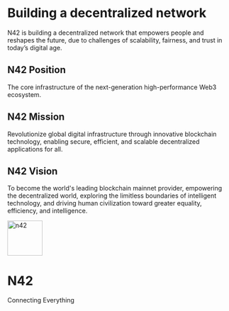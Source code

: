 # Building a decentralized network
N42 is building a decentralized network that empowers people and reshapes the future, due to challenges of scalability, fairness, and trust in today’s digital age.

## N42 Position
The core infrastructure of the next-generation high-performance Web3 ecosystem.

## N42 Mission
Revolutionize global digital infrastructure through innovative blockchain technology, enabling secure, efficient, and scalable decentralized applications for all.

## N42 Vision
To become the world's leading blockchain mainnet provider, empowering the decentralized world, exploring the limitless boundaries of intelligent technology, and driving human civilization toward greater equality, efficiency, and intelligence.

<img width="79" alt="n42" src="https://github.com/user-attachments/assets/a2bc83cd-59bc-438b-9a42-cc9fe7b10f96" />

# N42
Connecting Everything
